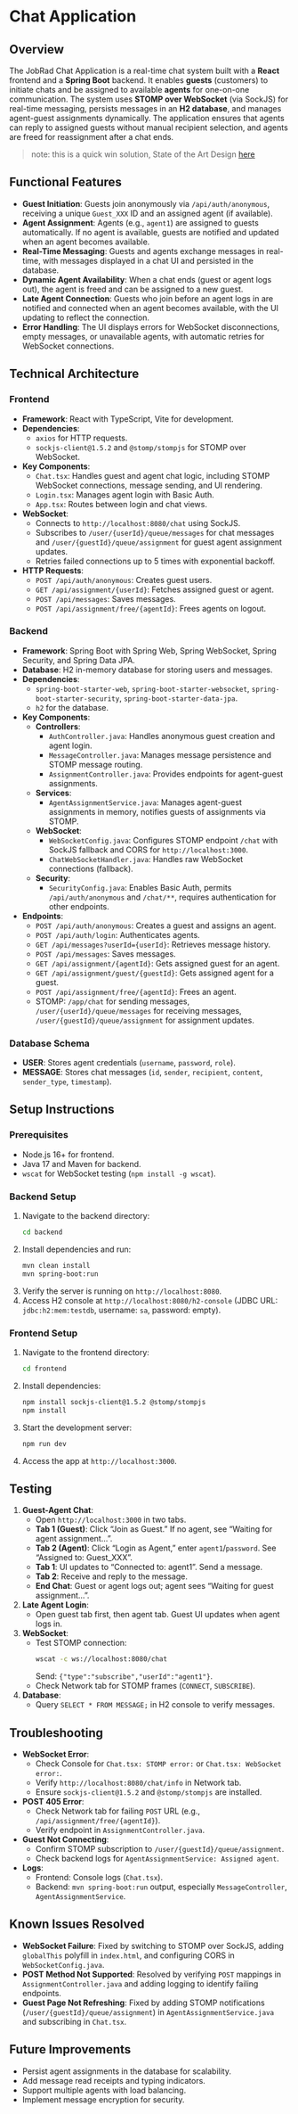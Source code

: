 # Chat Application

## Overview
The JobRad Chat Application is a real-time chat system built with a **React** frontend and a **Spring Boot** backend. It enables **guests** (customers) to initiate chats and be assigned to available **agents** for one-on-one communication. The system uses **STOMP over WebSocket** (via SockJS) for real-time messaging, persists messages in an **H2 database**, and manages agent-guest assignments dynamically. The application ensures that agents can reply to assigned guests without manual recipient selection, and agents are freed for reassignment after a chat ends.

> note: this is a quick win solution, 
> State of the Art Design [here](README-STATE-OF-THE-ART.md)

## Functional Features
- **Guest Initiation**: Guests join anonymously via `/api/auth/anonymous`, receiving a unique `Guest_XXX` ID and an assigned agent (if available).
- **Agent Assignment**: Agents (e.g., `agent1`) are assigned to guests automatically. If no agent is available, guests are notified and updated when an agent becomes available.
- **Real-Time Messaging**: Guests and agents exchange messages in real-time, with messages displayed in a chat UI and persisted in the database.
- **Dynamic Agent Availability**: When a chat ends (guest or agent logs out), the agent is freed and can be assigned to a new guest.
- **Late Agent Connection**: Guests who join before an agent logs in are notified and connected when an agent becomes available, with the UI updating to reflect the connection.
- **Error Handling**: The UI displays errors for WebSocket disconnections, empty messages, or unavailable agents, with automatic retries for WebSocket connections.

## Technical Architecture
### Frontend
- **Framework**: React with TypeScript, Vite for development.
- **Dependencies**:
    - `axios` for HTTP requests.
    - `sockjs-client@1.5.2` and `@stomp/stompjs` for STOMP over WebSocket.
- **Key Components**:
    - `Chat.tsx`: Handles guest and agent chat logic, including STOMP WebSocket connections, message sending, and UI rendering.
    - `Login.tsx`: Manages agent login with Basic Auth.
    - `App.tsx`: Routes between login and chat views.
- **WebSocket**:
    - Connects to `http://localhost:8080/chat` using SockJS.
    - Subscribes to `/user/{userId}/queue/messages` for chat messages and `/user/{guestId}/queue/assignment` for guest agent assignment updates.
    - Retries failed connections up to 5 times with exponential backoff.
- **HTTP Requests**:
    - `POST /api/auth/anonymous`: Creates guest users.
    - `GET /api/assignment/{userId}`: Fetches assigned guest or agent.
    - `POST /api/messages`: Saves messages.
    - `POST /api/assignment/free/{agentId}`: Frees agents on logout.

### Backend
- **Framework**: Spring Boot with Spring Web, Spring WebSocket, Spring Security, and Spring Data JPA.
- **Database**: H2 in-memory database for storing users and messages.
- **Dependencies**:
    - `spring-boot-starter-web`, `spring-boot-starter-websocket`, `spring-boot-starter-security`, `spring-boot-starter-data-jpa`.
    - `h2` for the database.
- **Key Components**:
    - **Controllers**:
        - `AuthController.java`: Handles anonymous guest creation and agent login.
        - `MessageController.java`: Manages message persistence and STOMP message routing.
        - `AssignmentController.java`: Provides endpoints for agent-guest assignments.
    - **Services**:
        - `AgentAssignmentService.java`: Manages agent-guest assignments in memory, notifies guests of assignments via STOMP.
    - **WebSocket**:
        - `WebSocketConfig.java`: Configures STOMP endpoint `/chat` with SockJS fallback and CORS for `http://localhost:3000`.
        - `ChatWebSocketHandler.java`: Handles raw WebSocket connections (fallback).
    - **Security**:
        - `SecurityConfig.java`: Enables Basic Auth, permits `/api/auth/anonymous` and `/chat/**`, requires authentication for other endpoints.
- **Endpoints**:
    - `POST /api/auth/anonymous`: Creates a guest and assigns an agent.
    - `POST /api/auth/login`: Authenticates agents.
    - `GET /api/messages?userId={userId}`: Retrieves message history.
    - `POST /api/messages`: Saves messages.
    - `GET /api/assignment/{agentId}`: Gets assigned guest for an agent.
    - `GET /api/assignment/guest/{guestId}`: Gets assigned agent for a guest.
    - `POST /api/assignment/free/{agentId}`: Frees an agent.
    - STOMP: `/app/chat` for sending messages, `/user/{userId}/queue/messages` for receiving messages, `/user/{guestId}/queue/assignment` for assignment updates.

### Database Schema
- **USER**: Stores agent credentials (`username`, `password`, `role`).
- **MESSAGE**: Stores chat messages (`id`, `sender`, `recipient`, `content`, `sender_type`, `timestamp`).

## Setup Instructions
### Prerequisites
- Node.js 16+ for frontend.
- Java 17 and Maven for backend.
- `wscat` for WebSocket testing (`npm install -g wscat`).

### Backend Setup
1. Navigate to the backend directory:
   ```bash
   cd backend
   ```
2. Install dependencies and run:
   ```bash
   mvn clean install
   mvn spring-boot:run
   ```
3. Verify the server is running on `http://localhost:8080`.
4. Access H2 console at `http://localhost:8080/h2-console` (JDBC URL: `jdbc:h2:mem:testdb`, username: `sa`, password: empty).

### Frontend Setup
1. Navigate to the frontend directory:
   ```bash
   cd frontend
   ```
2. Install dependencies:
   ```bash
   npm install sockjs-client@1.5.2 @stomp/stompjs
   npm install
   ```
3. Start the development server:
   ```bash
   npm run dev
   ```
4. Access the app at `http://localhost:3000`.

## Testing
1. **Guest-Agent Chat**:
    - Open `http://localhost:3000` in two tabs.
    - **Tab 1 (Guest)**: Click “Join as Guest.” If no agent, see “Waiting for agent assignment...”.
    - **Tab 2 (Agent)**: Click “Login as Agent,” enter `agent1`/`password`. See “Assigned to: Guest_XXX”.
    - **Tab 1**: UI updates to “Connected to: agent1”. Send a message.
    - **Tab 2**: Receive and reply to the message.
    - **End Chat**: Guest or agent logs out; agent sees “Waiting for guest assignment...”.
2. **Late Agent Login**:
    - Open guest tab first, then agent tab. Guest UI updates when agent logs in.
3. **WebSocket**:
    - Test STOMP connection:
      ```bash
      wscat -c ws://localhost:8080/chat
      ```
      Send: `{"type":"subscribe","userId":"agent1"}`.
    - Check Network tab for STOMP frames (`CONNECT`, `SUBSCRIBE`).
4. **Database**:
    - Query `SELECT * FROM MESSAGE;` in H2 console to verify messages.

## Troubleshooting
- **WebSocket Error**:
    - Check Console for `Chat.tsx: STOMP error:` or `Chat.tsx: WebSocket error:`.
    - Verify `http://localhost:8080/chat/info` in Network tab.
    - Ensure `sockjs-client@1.5.2` and `@stomp/stompjs` are installed.
- **POST 405 Error**:
    - Check Network tab for failing `POST` URL (e.g., `/api/assignment/free/{agentId}`).
    - Verify endpoint in `AssignmentController.java`.
- **Guest Not Connecting**:
    - Confirm STOMP subscription to `/user/{guestId}/queue/assignment`.
    - Check backend logs for `AgentAssignmentService: Assigned agent`.
- **Logs**:
    - Frontend: Console logs (`Chat.tsx`).
    - Backend: `mvn spring-boot:run` output, especially `MessageController`, `AgentAssignmentService`.

## Known Issues Resolved
- **WebSocket Failure**: Fixed by switching to STOMP over SockJS, adding `globalThis` polyfill in `index.html`, and configuring CORS in `WebSocketConfig.java`.
- **POST Method Not Supported**: Resolved by verifying `POST` mappings in `AssignmentController.java` and adding logging to identify failing endpoints.
- **Guest Page Not Refreshing**: Fixed by adding STOMP notifications (`/user/{guestId}/queue/assignment`) in `AgentAssignmentService.java` and subscribing in `Chat.tsx`.

## Future Improvements
- Persist agent assignments in the database for scalability.
- Add message read receipts and typing indicators.
- Support multiple agents with load balancing.
- Implement message encryption for security.
